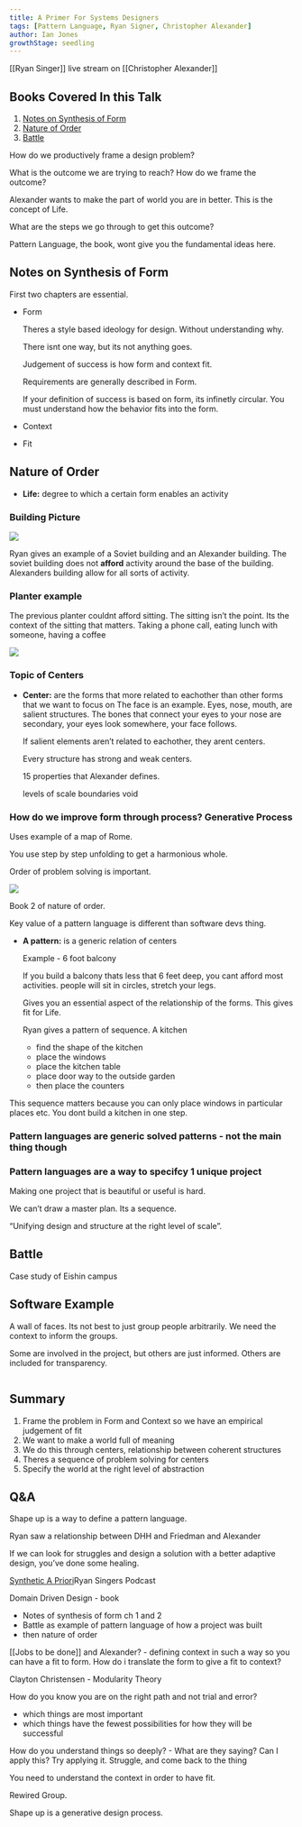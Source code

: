 ```yaml
---
title: A Primer For Systems Designers
tags: [Pattern Language, Ryan Signer, Christopher Alexander]
author: Ian Jones
growthStage: seedling
---
```


[[Ryan Singer]] live stream on [[Christopher Alexander]]

## Books Covered In this Talk

1. [Notes on Synthesis of Form](https://www.amazon.com/Notes-Synthesis-Form-Harvard-Paperbacks/dp/0674627512)
2. [Nature of Order](https://www.amazon.com/Nature-Order-Phenomenon-Environmental-Structure/dp/0972652914)
3. [Battle](https://www.amazon.com/Battle-Life-Beauty-Earth-World-Systems/dp/0199898073)

<a id="org1784eb6"></a>

How do we productively frame a design problem?

<a id="org20c6898"></a>

What is the outcome we are trying to reach? How do we frame the outcome?

Alexander wants to make the part of world you are in better. This is the concept of Life.

<a id="orgdb6fa04"></a>

What are the steps we go through to get this outcome?

<a id="org8e5b52f"></a>

Pattern Language, the book, wont give you the fundamental ideas here.

<a id="org84c552c"></a>

## Notes on Synthesis of Form

First two chapters are essential.

- Form

  Theres a style based ideology for design. Without understanding why.

  There isnt one way, but its not anything goes.

  Judgement of success is how form and context fit.

  Requirements are generally described in Form.

  If your definition of success is based on form, its infinetly circular. You must understand how the behavior fits into the form.

- Context
- Fit

<a id="org3ff7d46"></a>

## Nature of Order

- **Life:** degree to which a certain form enables an activity

<a id="orgd169342"></a>

### Building Picture

![](https://res.cloudinary.com/dzsq0psas/image/upload/v1596222713/blog/Image_2020-07-31_at_1.52.32_PM_guw3kq.png)

Ryan gives an example of a Soviet building and an Alexander building. The soviet building does not **afford** activity around the base of the building. Alexanders building allow for all sorts of activity.

<a id="orgae981dd"></a>

### Planter example

The previous planter couldnt afford sitting. The sitting isn&rsquo;t the point. Its the context of the sitting that matters. Taking a phone call, eating lunch with someone, having a coffee

![](https://res.cloudinary.com/dzsq0psas/image/upload/v1596222683/blog/system-design-1_bfqawg.png)

<a id="orgf0ced2a"></a>

### Topic of Centers

- **Center:** are the forms that more related to eachother than other forms that we want to focus on
  The face is an example. Eyes, nose, mouth, are salient structures.
  The bones that connect your eyes to your nose are secondary, your eyes look somewhere, your face follows.

  If salient elements aren&rsquo;t related to eachother, they arent centers.

  Every structure has strong and weak centers.

  15 properties that Alexander defines.

  levels of scale
  boundaries
  void

<a id="org5819ca4"></a>

### How do we improve form through process? Generative Process

Uses example of a map of Rome.

You use step by step unfolding to get a harmonious whole.

Order of problem solving is important.

![](https://res.cloudinary.com/dzsq0psas/image/upload/v1596222684/blog/system-design-2_fhg78n.png)

Book 2 of nature of order.

Key value of a pattern language is different than software devs thing.

- **A pattern:** is a generic relation of centers

  Example - 6 foot balcony

  If you build a balcony thats less that 6 feet deep, you cant afford most activities. people will sit in circles, stretch your legs.

  Gives you an essential aspect of the relationship of the forms. This gives fit for Life.

  Ryan gives a pattern of sequence. A kitchen

  - find the shape of the kitchen
  - place the windows
  - place the kitchen table
  - place door way to the outside garden
  - then place the counters

This sequence matters because you can only place windows in particular places etc. You dont build a kitchen in one step.

<a id="org109c572"></a>

### Pattern languages are generic solved patterns - not the main thing though

<a id="orgb1a4f46"></a>

### Pattern languages are a way to specifcy 1 unique project

Making one project that is beautiful or useful is hard.

We can&rsquo;t draw a master plan. Its a sequence.

&ldquo;Unifying design and structure at the right level of scale&rdquo;.

<a id="org443d29d"></a>

## Battle

Case study of Eishin campus

<a id="org60af309"></a>

## Software Example

A wall of faces. Its not best to just group people arbitrarily. We need the context to inform the groups.

Some are involved in the project, but others are just informed. Others are included for transparency.

![]()

<a id="org248835f"></a>

## Summary

1.  Frame the problem in Form and Context so we have an empirical judgement of fit
2.  We want to make a world full of meaning
3.  We do this through centers, relationship between coherent structures
4.  Theres a sequence of problem solving for centers
5.  Specify the world at the right level of abstraction

<a id="org3cad82a"></a>

## Q&A

Shape up is a way to define a pattern language.

Ryan saw a relationship between DHH and Friedman and Alexander

If we can look for struggles and design a solution with a better adaptive design, you&rsquo;ve done some healing.

[Synthetic A Priori](https://overcast.fm/itunes1519528264/synthetic-a-priori)<SideNote>Ryan Singers Podcast</SideNote>

Domain Driven Design - book

- Notes of synthesis of form ch 1 and 2
- Battle as example of pattern language of how a project was built
- then nature of order

[[Jobs to be done]] and Alexander? - defining context in such a way so you can have a fit to form. How do i translate the form to give a fit to context?

Clayton Christensen - Modularity Theory

How do you know you are on the right path and not trial and error?

- which things are most important
- which things have the fewest possibilities for how they will be successful

How do you understand things so deeply? - What are they saying? Can I apply this? Try applying it. Struggle, and come back to the thing

You need to understand the context in order to have fit.

Rewired Group.

Shape up is a generative design process.
